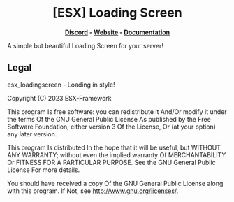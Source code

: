 <h1 align='center'>[ESX] Loading Screen</a></h1><p align='center'><b><a href='https://discord.esx-framework.org/'>Discord</a> - <a href='https://esx-framework.org/'>Website</a> - <a href='https://docs.esx-framework.org/legacy/installation'>Documentation</a></b></h5>

A simple but beautiful Loading Screen for your server!

## Legal

esx_loadingscreen - Loading in style!

Copyright (C) 2023 ESX-Framework

This program Is free software: you can redistribute it And/Or modify it under the terms Of the GNU General Public
License As published by the Free Software Foundation, either version 3 Of the License, Or (at your option) any later
version.

This program Is distributed In the hope that it will be useful, but WITHOUT ANY WARRANTY; without even the implied
warranty Of MERCHANTABILITY Or FITNESS FOR A PARTICULAR PURPOSE. See the GNU General Public License For more details.

You should have received a copy Of the GNU General Public License along with this program. If Not, see
<http://www.gnu.org/licenses/>.

